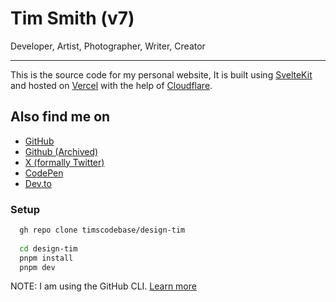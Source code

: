 # Tim Smith (v7)

Developer, Artist, Photographer, Writer, Creator

---

This is the source code for my personal website, It is built using [SvelteKit](https://kit.svelte.dev/) and hosted on [Vercel](https://vercel.com/) with the help of [Cloudflare](https://www.cloudflare.com/).

## Also find me on

- [GitHub](https://github.com/timscodebase)
- [Github (Archived)](https://github.com/WebRuin/webruin)
- [X (formally Twitter)](https://twitter.com/timsmith23)
- [CodePen](https://codepen.io/WebRuin)
- [Dev.to](https://dev.to/tithos)

### Setup

```bash
  gh repo clone timscodebase/design-tim
  
  cd design-tim
  pnpm install
  pnpm dev
```

NOTE: I am using the GitHub CLI.  [Learn more](https://cli.github.com/)
